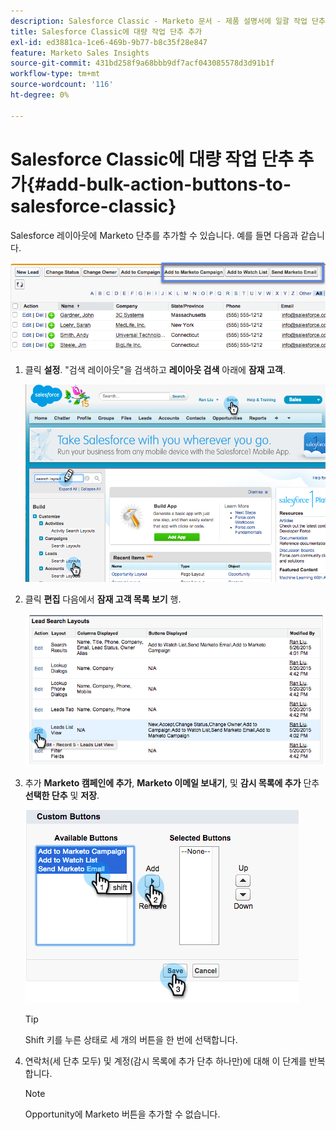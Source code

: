 ```yaml
---
description: Salesforce Classic - Marketo 문서 - 제품 설명서에 일괄 작업 단추 추가
title: Salesforce Classic에 대량 작업 단추 추가
exl-id: ed3881ca-1ce6-469b-9b77-b8c35f28e847
feature: Marketo Sales Insights
source-git-commit: 431bd258f9a68bbb9df7acf043085578d3d91b1f
workflow-type: tm+mt
source-wordcount: '116'
ht-degree: 0%

---
```


# Salesforce Classic에 대량 작업 단추 추가{#add-bulk-action-buttons-to-salesforce-classic}

Salesforce 레이아웃에 Marketo 단추를 추가할 수 있습니다. 예를 들면 다음과 같습니다.

![](assets/add-bulk-action-buttons-to-salesforce-classic-1.png)

1. 클릭 **설정**. &quot;검색 레이아웃&quot;을 검색하고 **레이아웃 검색** 아래에 **잠재 고객**.

   ![](assets/add-bulk-action-buttons-to-salesforce-classic-2.png)

1. 클릭 **편집** 다음에서 **잠재 고객 목록 보기** 행.

   ![](assets/add-bulk-action-buttons-to-salesforce-classic-3.png)

1. 추가 **Marketo 캠페인에 추가**, **Marketo 이메일 보내기**, 및 **감시 목록에 추가** 단추 **선택한 단추** 및 **저장**.

   ![](assets/add-bulk-action-buttons-to-salesforce-classic-4.png)

   >[!TIP]
   >
   >Shift 키를 누른 상태로 세 개의 버튼을 한 번에 선택합니다.

1. 연락처(세 단추 모두) 및 계정(감시 목록에 추가 단추 하나만)에 대해 이 단계를 반복합니다.

   >[!NOTE]
   >
   >Opportunity에 Marketo 버튼을 추가할 수 없습니다.
